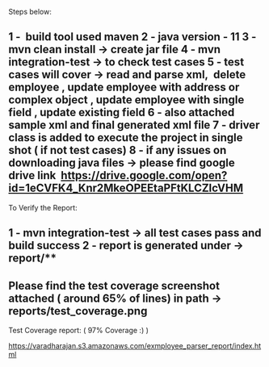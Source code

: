 
Steps below:

1 -  build tool used maven
2 - java version - 11
3 - mvn clean install -> create jar file
4 - mvn integration-test -> to check test cases
5 - test cases will cover -> read and parse xml,  delete employee ,
update employee with address or complex object , update employee with single field , update existing field
6 - also attached sample xml and final generated xml file
7 - driver class is added to execute the project in single shot ( if not test cases)
8 - if any issues on downloading java files -> please find google drive link  https://drive.google.com/open?id=1eCVFK4_Knr2MkeOPEEtaPFtKLCZIcVHM
--------------------------------------------------------------------------------------------------------------------------------------------------------------------------------------------------------------------------------

To Verify the Report:

1 - mvn integration-test -> all test cases pass and build success
2 - report is generated under -> report/**
--------------------------------------------------------------------------------------------------------------------------------------------------------------------------------------------------------------------------------

Please find the test coverage screenshot attached ( around 65% of lines)
in path -> reports/test_coverage.png
--------------------------------------------------------------------------------------------------------------------------------------------------------------------------------------------------------------------------------

Test Coverage report: ( 97% Coverage :) )

https://varadharajan.s3.amazonaws.com/exmployee_parser_report/index.html